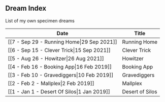 ## Dream Index

List of my own specimen dreams

| Date                                        | Title           |
| ------------------------------------------- | --------------- |
| [[7 - Sep 29 - Running Home\|29 Sep 2021]]  | Running Home    |
| [[6 - Sep 15 - Clever Trick\|15 Sep 2021]]  | Clever Trick    |
| [[5 - Aug 26 - Howitzer\|26 Aug 2021]]      | Howitzer        |
| [[4 - Feb 16 - Booking App\|16 Feb 2019]]   | Booking App     |
| [[3 - Feb 10 - Gravediggers\|10 Feb 2019]]  | Gravediggers    |
| [[2 - Feb 2 - Mallplex\|2 Feb 2019]]        | Mallplex        |
| [[1 - Jan 1 - Desert Of Silos\|1 Jan 2019]] | Desert of Silos |                                            |                 |
